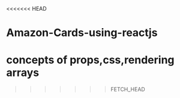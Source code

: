 

<<<<<<< HEAD
# Amazon-Cards-using-reactjs
concepts of props,css,rendering arrays
=======

>>>>>>> FETCH_HEAD
